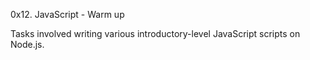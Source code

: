 0x12. JavaScript - Warm up

Tasks involved writing various introductory-level JavaScript scripts on Node.js.
